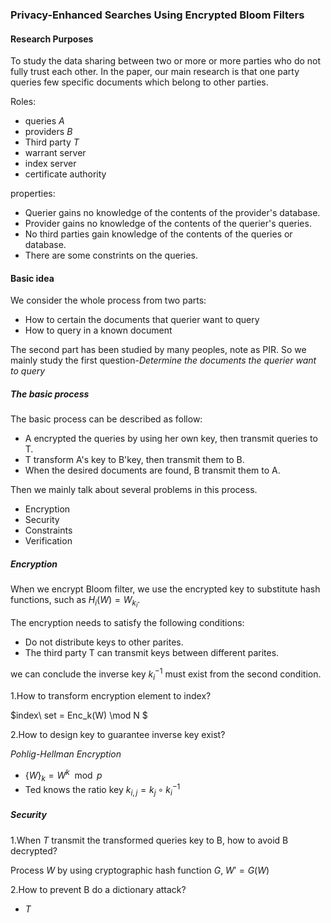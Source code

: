 ### Privacy-Enhanced Searches Using Encrypted Bloom Filters

#### Research Purposes

To study the data sharing between two or more or more parties who do not fully trust each other. In the paper, our main research is that one party queries few specific documents which belong to other parties.

Roles:

* queries *A*
* providers *B*
* Third party *T*
* warrant server
* index server
* certificate authority

properties:

* Querier gains no knowledge of the contents of the provider's database.
* Provider gains no knowledge of the contents of the querier's queries.
* No third parties gain knowledge of the contents of the queries or database.
* There are some constrints on the queries.

#### Basic idea

We consider the whole process from two parts:

* How to certain the documents that querier want to query
* How to query in a known document

The second part has been studied by many peoples, note as PIR. So we mainly study the first question-*Determine the documents the querier want to query*

##### The basic process

The basic process can be described as follow:

* A encrypted the queries by using her own key, then transmit queries to T.
* T transform A's key to B'key, then transmit them to B.
* When the desired documents are found, B transmit them to A.

Then we mainly talk about several problems in this process.

* Encryption
* Security
* Constraints
* Verification

##### Encryption

When we encrypt Bloom filter, we use the encrypted key to substitute hash functions, such as $H_i(W) = {W}_{k_i}$. 

The encryption needs to satisfy the following conditions:

* Do not distribute keys to other parites. 
* The third party T can transmit keys between different parites.

we can conclude the inverse key $k_i^{-1}$ must exist from the second condition.

1.How to transform encryption element to index?

$index\ set = Enc_k(W) \mod N $

2.How to design key to guarantee inverse key exist?

*Pohlig-Hellman Encryption*

* $\{W\}_k = W^k \mod p$
* Ted knows the ratio key $k_{i,j} = k_j \circ k_i^{-1}$

##### Security

1.When *T* transmit the transformed queries key to B, how to avoid B decrypted?

Process $W$ by using cryptographic hash function *G*, $W' = G(W)$

2.How to prevent B do a dictionary attack?

* *T*







